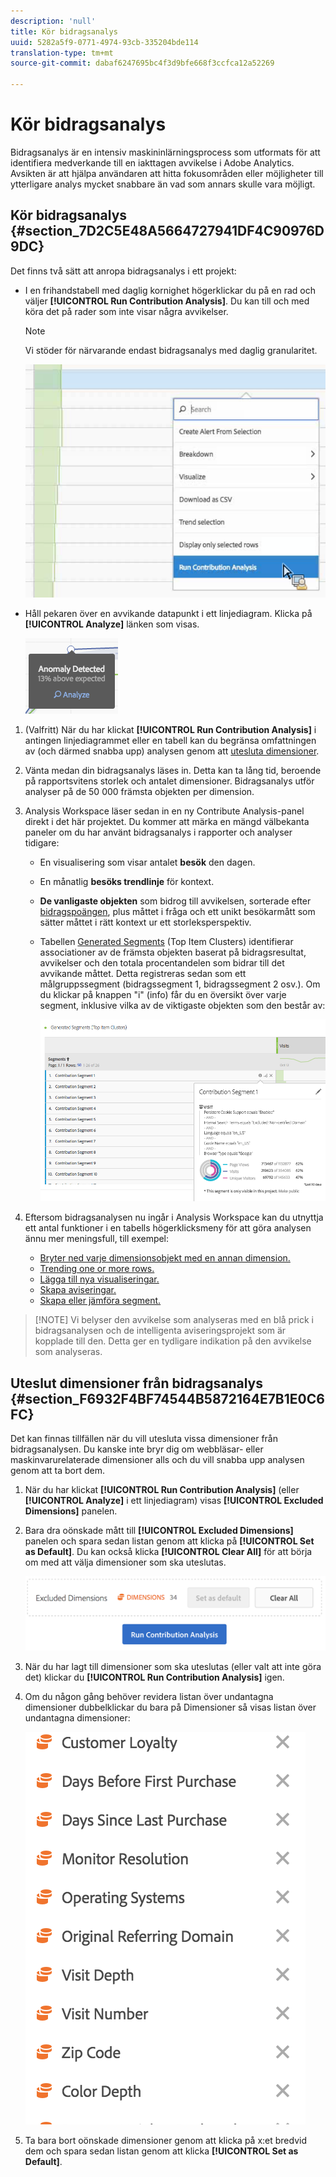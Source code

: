 ```yaml
---
description: 'null'
title: Kör bidragsanalys
uuid: 5282a5f9-0771-4974-93cb-335204bde114
translation-type: tm+mt
source-git-commit: dabaf6247695bc4f3d9bfe668f3ccfca12a52269

---
```



# Kör bidragsanalys

Bidragsanalys är en intensiv maskininlärningsprocess som utformats för att identifiera medverkande till en iakttagen avvikelse i Adobe Analytics. Avsikten är att hjälpa användaren att hitta fokusområden eller möjligheter till ytterligare analys mycket snabbare än vad som annars skulle vara möjligt.

## Kör bidragsanalys {#section_7D2C5E48A5664727941DF4C90976D9DC}

Det finns två sätt att anropa bidragsanalys i ett projekt:

* I en frihandstabell med daglig kornighet högerklickar du på en rad och väljer **[!UICONTROL Run Contribution Analysis]**. Du kan till och med köra det på rader som inte visar några avvikelser.

   >[!NOTE]
   >
   >Vi stöder för närvarande endast bidragsanalys med daglig granularitet.

   ![](assets/run_ca.png)

* Håll pekaren över en avvikande datapunkt i ett linjediagram. Klicka på **[!UICONTROL Analyze]** länken som visas.

   ![](assets/contribution-analysis.png)

1. (Valfritt) När du har klickat **[!UICONTROL Run Contribution Analysis]** i antingen linjediagrammet eller en tabell kan du begränsa omfattningen av (och därmed snabba upp) analysen genom att [utesluta dimensioner](/help/analyze/analysis-workspace/virtual-analyst/contribution-analysis/run-contribution-analysis.md#section_F6932F4BF74544B5872164E7B1E0C6FC).

1. Vänta medan din bidragsanalys läses in. Detta kan ta lång tid, beroende på rapportsvitens storlek och antalet dimensioner. Bidragsanalys utför analyser på de 50 000 främsta objekten per dimension.
1. Analysis Workspace läser sedan in en ny Contribute Analysis-panel direkt i det här projektet. Du kommer att märka en mängd välbekanta paneler om du har använt bidragsanalys i rapporter och analyser tidigare:

   * En visualisering som visar antalet **besök** den dagen.
   * En månatlig **besöks trendlinje** för kontext.
   * **De vanligaste objekten** som bidrog till avvikelsen, sorterade efter [bidragspoängen](https://marketing.adobe.com/resources/help/en_US/analytics/contribution/ca_contribution_score.html), plus måttet i fråga och ett unikt besökarmått som sätter måttet i rätt kontext ur ett storleksperspektiv.

   * Tabellen [Generated Segments](https://marketing.adobe.com/resources/help/en_US/analytics/contribution/ca_workflow_premium.html) (Top Item Clusters) identifierar associationer av de främsta objekten baserat på bidragsresultat, avvikelser och den totala procentandelen som bidrar till det avvikande måttet. Detta registreras sedan som ett målgruppssegment (bidragssegment 1, bidragssegment 2 osv.). Om du klickar på knappen &quot;i&quot; (info) får du en översikt över varje segment, inklusive vilka av de viktigaste objekten som den består av:

      ![](assets/auto_segment.png)

1. Eftersom bidragsanalysen nu ingår i Analysis Workspace kan du utnyttja ett antal funktioner i en tabells högerklicksmeny för att göra analysen ännu mer meningsfull, till exempel:

   * [Bryter ned varje dimensionsobjekt med en annan dimension.](/help/analyze/analysis-workspace/components/dimensions/t-breakdown-fa.md)
   * [Trending one or more rows.](/help/analyze/analysis-workspace/analysis-workspace-features.md#section_34930C967C104C2B9092BA8DCF2BF81A)
   * [Lägga till nya visualiseringar.](/help/analyze/analysis-workspace/visualizations/freeform-analysis-visualizations.md)
   * [Skapa aviseringar.](/help/components/c-alerts/intellligent-alerts.md)
   * [Skapa eller jämföra segment.](/help/analyze/analysis-workspace/c-panels/c-segment-comparison/segment-comparison.md)

>[!NOTE] Vi belyser den avvikelse som analyseras med en blå prick i bidragsanalysen och de intelligenta aviseringsprojekt som är kopplade till den. Detta ger en tydligare indikation på den avvikelse som analyseras.

## Uteslut dimensioner från bidragsanalys {#section_F6932F4BF74544B5872164E7B1E0C6FC}

Det kan finnas tillfällen när du vill utesluta vissa dimensioner från bidragsanalysen. Du kanske inte bryr dig om webbläsar- eller maskinvarurelaterade dimensioner alls och du vill snabba upp analysen genom att ta bort dem.

1. När du har klickat **[!UICONTROL Run Contribution Analysis]** (eller **[!UICONTROL Analyze]** i ett linjediagram) visas **[!UICONTROL Excluded Dimensions]** panelen.

1. Bara dra oönskade mått till **[!UICONTROL Excluded Dimensions]** panelen och spara sedan listan genom att klicka på **[!UICONTROL Set as Default]**. Du kan också klicka **[!UICONTROL Clear All]** för att börja om med att välja dimensioner som ska uteslutas.

   ![](assets/exclude_dimensions.png)

1. När du har lagt till dimensioner som ska uteslutas (eller valt att inte göra det) klickar du **[!UICONTROL Run Contribution Analysis]** igen.
1. Om du någon gång behöver revidera listan över undantagna dimensioner dubbelklickar du bara på Dimensioner så visas listan över undantagna dimensioner:

   ![](assets/excluded-dimensions.png)

1. Ta bara bort oönskade dimensioner genom att klicka på x:et bredvid dem och spara sedan listan genom att klicka **[!UICONTROL Set as Default]**.

